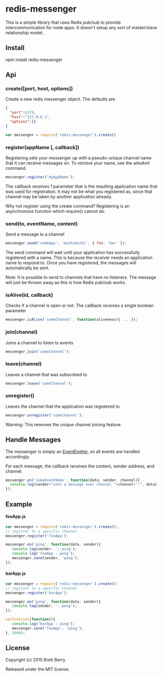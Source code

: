# redis-messenger
This is a simple library that uses Redis pub/sub to provide intercommunication for node apps.  It doesn't setup any sort of master/slave relationship model.  

## Install

npm install redis-messenger

## Api

### create([port, host, options])
Create a new redis messenger object.  The defaults are

```json
{
  "port":6379,
  "host":"127.0.0.1",
  "options":{}
}
```

```javascript
var messenger = require('redis-messenger').create()
```

### register(appName [, callback])
Registering sets your messenger up with a pseudo-unique channel name that it can receive messages on.  To retrieve your name, see the whoAmI command.

```javascript
messenger.register('myAppName');
```

The callback receives 1 parameter that is the resulting application name that was used for registration.  It may not be what you registered as, since that channel may be taken by another application already.

Why not register using the create command?  Registering is an asynchronous function which require() cannot do.

### send(to, eventName, content)
Send a message to a channel

```javascript
messenger.send('someApp', 'moshimoshi', { foo: 'bar' });
```

The send command will wait until your application has successfully registered with a name.  This is because the receiver needs an application name to respond to.  Once you have registered, the messages will automatically be sent.

Note: It is possible to send to channels that have no listeners.  The message will just be thrown away as this is how Redis pub/sub  works.

### isAlive(id, callback)
Checks if a channel is open or not.  The callback receives a single boolean parameter

```javascript
messenger.isAlive('someChannel', function(aliveness){ ... });
```

### join(channel)
Joins a channel to listen to events

```javascript
messenger.join('someChannel');
```

### leave(channel)
Leaves a channel that was subscribed to

```javascript
messenger.leave('someChannel');
```

### unregister()
Leaves the channel that the application was registered to.

```javascript
messenger.unregister('someChannel');
```

Warning: This removes the unique channel joining feature.

## Handle Messages
The messenger is simply an [EventEmitter](https://nodejs.org/api/events.html#events_class_events_eventemitter), so all events are handled accordingly.

For each message, the callback receives the content, sender address, and channel.

```javascript
messenger.on('someEventName', function(data, sender, channel){
  console.log(sender+"sent a message over channel "+channel+":", data);
});
```

## Example

#### fooApp.js

```javascript
var messenger = require('redis-messenger').create();
// register to a specific channel
messenger.register('fooApp');

messenger.on('ping', function(data, sender){
   console.log(sender, ': ping');
   console.log('fooApp : pong');
   messenger.send(sender, 'pong');
});
```

#### barApp.js

```javascript
var messenger = require('redis-messenger').create();
// register to a specific channel
messenger.register('barApp');

messenger.on('pong', function(data, sender){
   console.log(sender, ': pong');
});

setInterval(function(){
   console.log("barApp : ping");
   messenger.send('fooApp', 'ping');
}, 5000);
```

## License

Copyright (c) 2015 Brett Berry

Released under the MIT license.
